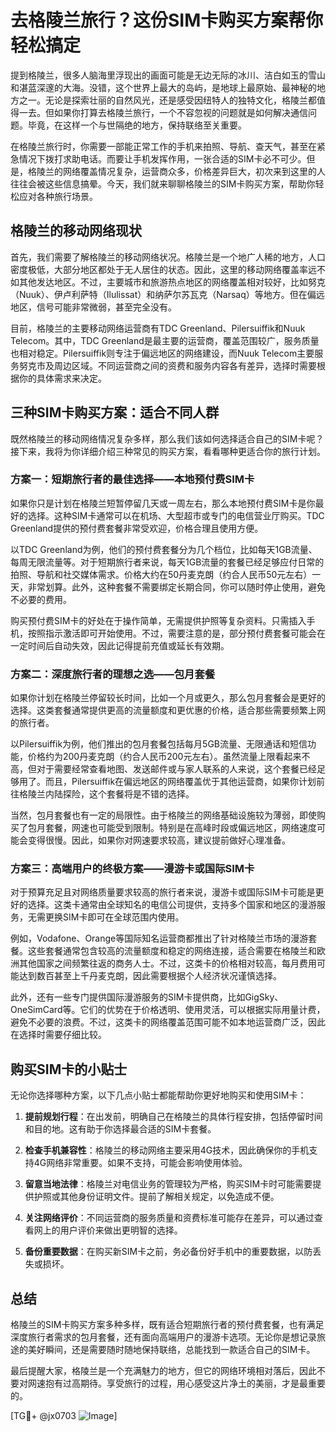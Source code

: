 # 去格陵兰旅行？这份SIM卡购买方案帮你轻松搞定

提到格陵兰，很多人脑海里浮现出的画面可能是无边无际的冰川、洁白如玉的雪山和湛蓝深邃的大海。没错，这个世界上最大的岛屿，是地球上最原始、最神秘的地方之一。无论是探索壮丽的自然风光，还是感受因纽特人的独特文化，格陵兰都值得一去。但如果你打算去格陵兰旅行，一个不容忽视的问题就是如何解决通信问题。毕竟，在这样一个与世隔绝的地方，保持联络至关重要。

在格陵兰旅行时，你需要一部能正常工作的手机来拍照、导航、查天气，甚至在紧急情况下拨打求助电话。而要让手机发挥作用，一张合适的SIM卡必不可少。但是，格陵兰的网络覆盖情况复杂，运营商众多，价格差异巨大，初次来到这里的人往往会被这些信息搞晕。今天，我们就来聊聊格陵兰的SIM卡购买方案，帮助你轻松应对各种旅行场景。

## 格陵兰的移动网络现状

首先，我们需要了解格陵兰的移动网络状况。格陵兰是一个地广人稀的地方，人口密度极低，大部分地区都处于无人居住的状态。因此，这里的移动网络覆盖率远不如其他发达地区。不过，主要城市和旅游热点地区的网络覆盖相对较好，比如努克（Nuuk）、伊卢利萨特（Ilulissat）和纳萨尔苏瓦克（Narsaq）等地方。但在偏远地区，信号可能非常微弱，甚至完全没有。

目前，格陵兰的主要移动网络运营商有TDC Greenland、Pilersuiffik和Nuuk Telecom。其中，TDC Greenland是最主要的运营商，覆盖范围较广，服务质量也相对稳定。Pilersuiffik则专注于偏远地区的网络建设，而Nuuk Telecom主要服务努克市及周边区域。不同运营商之间的资费和服务内容各有差异，选择时需要根据你的具体需求来决定。

## 三种SIM卡购买方案：适合不同人群

既然格陵兰的移动网络情况复杂多样，那么我们该如何选择适合自己的SIM卡呢？接下来，我将为你详细介绍三种常见的购买方案，看看哪种更适合你的旅行计划。

### 方案一：短期旅行者的最佳选择——本地预付费SIM卡

如果你只是计划在格陵兰短暂停留几天或一周左右，那么本地预付费SIM卡是你最好的选择。这种SIM卡通常可以在机场、大型超市或专门的电信营业厅购买。TDC Greenland提供的预付费套餐非常受欢迎，价格合理且使用方便。

以TDC Greenland为例，他们的预付费套餐分为几个档位，比如每天1GB流量、每周无限流量等。对于短期旅行者来说，每天1GB流量的套餐已经足够应付日常的拍照、导航和社交媒体需求。价格大约在50丹麦克朗（约合人民币50元左右）一天，非常划算。此外，这种套餐不需要绑定长期合同，你可以随时停止使用，避免不必要的费用。

购买预付费SIM卡的好处在于操作简单，无需提供护照等复杂资料。只需插入手机，按照指示激活即可开始使用。不过，需要注意的是，部分预付费套餐可能会在一定时间后自动失效，因此记得提前充值或延长有效期。

### 方案二：深度旅行者的理想之选——包月套餐

如果你计划在格陵兰停留较长时间，比如一个月或更久，那么包月套餐会是更好的选择。这类套餐通常提供更高的流量额度和更优惠的价格，适合那些需要频繁上网的旅行者。

以Pilersuiffik为例，他们推出的包月套餐包括每月5GB流量、无限通话和短信功能，价格约为200丹麦克朗（约合人民币200元左右）。虽然流量上限看起来不高，但对于需要经常查看地图、发送邮件或与家人联系的人来说，这个套餐已经足够用了。而且，Pilersuiffik在偏远地区的网络覆盖优于其他运营商，如果你计划前往格陵兰内陆探险，这个套餐将是不错的选择。

当然，包月套餐也有一定的局限性。由于格陵兰的网络基础设施较为薄弱，即使购买了包月套餐，网速也可能受到限制。特别是在高峰时段或偏远地区，网络速度可能会变得很慢。因此，如果你对网速要求较高，建议提前做好心理准备。

### 方案三：高端用户的终极方案——漫游卡或国际SIM卡

对于预算充足且对网络质量要求较高的旅行者来说，漫游卡或国际SIM卡可能是更好的选择。这类卡通常由全球知名的电信公司提供，支持多个国家和地区的漫游服务，无需更换SIM卡即可在全球范围内使用。

例如，Vodafone、Orange等国际知名运营商都推出了针对格陵兰市场的漫游套餐。这些套餐通常包含较高的流量额度和稳定的网络连接，适合需要在格陵兰和欧洲其他国家之间频繁往返的商务人士。不过，这类卡的价格相对较高，每月费用可能达到数百甚至上千丹麦克朗，因此需要根据个人经济状况谨慎选择。

此外，还有一些专门提供国际漫游服务的SIM卡提供商，比如GigSky、OneSimCard等。它们的优势在于价格透明、使用灵活，可以根据实际用量计费，避免不必要的浪费。不过，这类卡的网络覆盖范围可能不如本地运营商广泛，因此在选择时需要仔细比较。

## 购买SIM卡的小贴士

无论你选择哪种方案，以下几点小贴士都能帮助你更好地购买和使用SIM卡：

1. **提前规划行程**：在出发前，明确自己在格陵兰的具体行程安排，包括停留时间和目的地。这有助于你选择最合适的SIM卡套餐。
   
2. **检查手机兼容性**：格陵兰的移动网络主要采用4G技术，因此确保你的手机支持4G网络非常重要。如果不支持，可能会影响使用体验。

3. **留意当地法律**：格陵兰对电信业务的管理较为严格，购买SIM卡时可能需要提供护照或其他身份证明文件。提前了解相关规定，以免造成不便。

4. **关注网络评价**：不同运营商的服务质量和资费标准可能存在差异，可以通过查看网上的用户评价来做出更明智的选择。

5. **备份重要数据**：在购买新SIM卡之前，务必备份好手机中的重要数据，以防丢失或损坏。

## 总结

格陵兰的SIM卡购买方案多种多样，既有适合短期旅行者的预付费套餐，也有满足深度旅行者需求的包月套餐，还有面向高端用户的漫游卡选项。无论你是想记录旅途的美好瞬间，还是需要随时随地保持联络，总能找到一款适合自己的SIM卡。

最后提醒大家，格陵兰是一个充满魅力的地方，但它的网络环境相对落后，因此不要对网速抱有过高期待。享受旅行的过程，用心感受这片净土的美丽，才是最重要的。

[TG💪+ @jx0703 ![Image](https://github.com/user-attachments/assets/dbca1d08-cadb-493c-b0ec-ad6f7a83f270)]